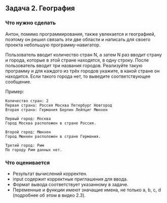 ## Задача 2. География
### Что нужно сделать
Антон, помимо программирования, также увлекается и географией, поэтому он 
решил связать эти две области и написать для своего проекта небольшую 
программу-навигатор.

Пользователь вводит количество стран N, а затем N раз вводит страну и 
города, которые в этой стране находятся, в одну строку. После пользователь 
вводит три названия городов. Реализуйте такую программу и для каждого из 
трёх городов укажите, в какой стране он находится. Если такого города нет, 
то выведите соответствующее сообщение.

Пример: 

```
Количество стран: 2
Первая страна: Россия Москва Петербург Новгород
Вторая страна: Германия Берлин Лейпциг Мюнхен

Первый город: Москва
Город Москва расположен в стране Россия.

Второй город: Мюнхен
Город Мюнхен расположен в стране Германия.

Третий город: Рим
По городу Рим данных нет.
```

### Что оценивается
- Результат вычислений корректен.
- input содержит корректные приглашения для ввода. 
- Формат вывода соответствует указанному в задаче.
- Переменные и функции имеют значащие имена, не только a, b, c, d (подробнее об этом в видео 2.3).
